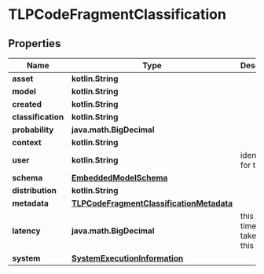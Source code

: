 
# TLPCodeFragmentClassification

## Properties
Name | Type | Description | Notes
------------ | ------------- | ------------- | -------------
**asset** | **kotlin.String** |  | 
**model** | **kotlin.String** |  | 
**created** | **kotlin.String** |  | 
**classification** | **kotlin.String** |  | 
**probability** | **java.math.BigDecimal** |  | 
**context** | **kotlin.String** |  | 
**user** | **kotlin.String** | identifier for the user | 
**schema** | [**EmbeddedModelSchema**](EmbeddedModelSchema) |  |  [optional]
**distribution** | **kotlin.String** |  |  [optional]
**metadata** | [**TLPCodeFragmentClassificationMetadata**](TLPCodeFragmentClassificationMetadata) |  |  [optional]
**latency** | **java.math.BigDecimal** | this is the time it takes to run this model. |  [optional]
**system** | [**SystemExecutionInformation**](SystemExecutionInformation) |  |  [optional]




